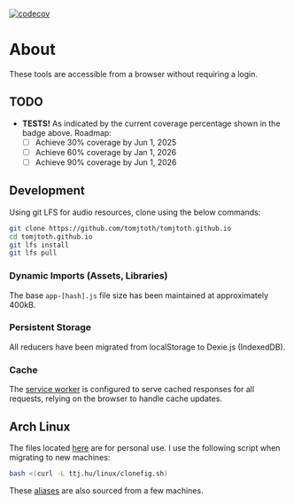 [![codecov](https://codecov.io/gh/tomjtoth/tomjtoth.github.io/graph/badge.svg?token=417607S3E8)](https://codecov.io/gh/tomjtoth/tomjtoth.github.io)

# About

These tools are accessible from a browser without requiring a login.

## TODO

- **TESTS!** As indicated by the current coverage percentage shown in the badge above. Roadmap:
  - [ ] Achieve 30% coverage by Jun 1, 2025
  - [ ] Achieve 60% coverage by Jan 1, 2026
  - [ ] Achieve 90% coverage by Jun 1, 2026

## Development

Using git LFS for audio resources, clone using the below commands:

```sh
git clone https://github.com/tomjtoth/tomjtoth.github.io
cd tomjtoth.github.io
git lfs install
git lfs pull
```

### Dynamic Imports (Assets, Libraries)

The base `app-[hash].js` file size has been maintained at approximately 400kB.

### Persistent Storage

All reducers have been migrated from localStorage to Dexie.js (IndexedDB).

### Cache

The [service worker](./src/sw.ts) is configured to serve cached responses for all requests, relying on the browser to handle cache updates.

## Arch Linux

The files located [here](./public/linux/) are for personal use. I use the following script when migrating to new machines:

```sh
bash <(curl -L ttj.hu/linux/clonefig.sh)
```

These [aliases](./public/linux/bash_aliases) are also sourced from a few machines.
